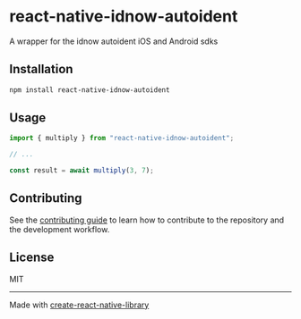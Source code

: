 # react-native-idnow-autoident
A wrapper for the idnow autoident iOS and Android sdks
## Installation

```sh
npm install react-native-idnow-autoident
```

## Usage

```js
import { multiply } from "react-native-idnow-autoident";

// ...

const result = await multiply(3, 7);
```

## Contributing

See the [contributing guide](CONTRIBUTING.md) to learn how to contribute to the repository and the development workflow.

## License

MIT

---

Made with [create-react-native-library](https://github.com/callstack/react-native-builder-bob)
